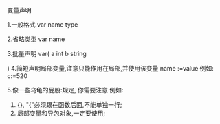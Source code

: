 变量声明

1.一般格式
var name type

2.省略类型
var name

3.批量声明
var(
  a int
  b string

)
4.简短声明局部变量,注意只能作用在局部,并使用该变量
 name :=value
 例如: c:=520
 
5.像一些乌龟的屁股:规定, 你需要注意
 例如:
  1. {}, "{"必须跟在函数后面,不能单独一行;
  2. 局部变量和导包对象,一定要使用;
 
   